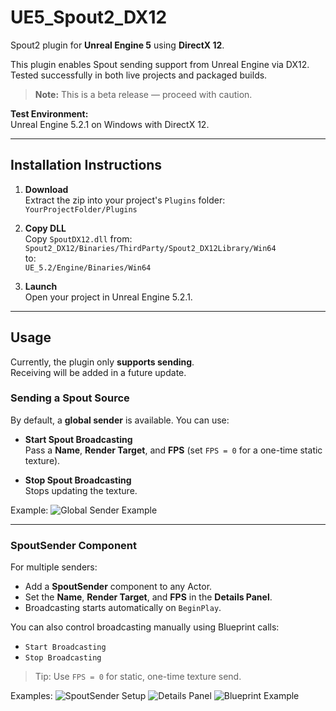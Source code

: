 # UE5_Spout2_DX12

Spout2 plugin for **Unreal Engine 5** using **DirectX 12**.

This plugin enables Spout sending support from Unreal Engine via DX12.  
Tested successfully in both live projects and packaged builds.  
> **Note:** This is a beta release — proceed with caution.

**Test Environment:**  
Unreal Engine 5.2.1 on Windows with DirectX 12.

---

## Installation Instructions

1. **Download**  
   Extract the zip into your project's `Plugins` folder:  
   `YourProjectFolder/Plugins`

2. **Copy DLL**  
   Copy `SpoutDX12.dll` from:  
   `Spout2_DX12/Binaries/ThirdParty/Spout2_DX12Library/Win64`  
   to:  
   `UE_5.2/Engine/Binaries/Win64`

3. **Launch**  
   Open your project in Unreal Engine 5.2.1.

---

## Usage

Currently, the plugin only **supports sending**.  
Receiving will be added in a future update.

### Sending a Spout Source

By default, a **global sender** is available. You can use:

- **Start Spout Broadcasting**  
  Pass a **Name**, **Render Target**, and **FPS** (set `FPS = 0` for a one-time static texture).

- **Stop Spout Broadcasting**  
  Stops updating the texture.

Example:
![Global Sender Example](https://github.com/user-attachments/assets/81508aae-386d-43a1-b79c-cd229edb7fc3)

---

### SpoutSender Component

For multiple senders:

- Add a **SpoutSender** component to any Actor.
- Set the **Name**, **Render Target**, and **FPS** in the **Details Panel**.
- Broadcasting starts automatically on `BeginPlay`.

You can also control broadcasting manually using Blueprint calls:
- `Start Broadcasting`
- `Stop Broadcasting`

> Tip: Use `FPS = 0` for static, one-time texture send.

Examples:
![SpoutSender Setup](https://github.com/user-attachments/assets/d18743bb-dab0-4911-a078-d93a9754379b)
![Details Panel](https://github.com/user-attachments/assets/e8f0c3ef-590b-46ab-8c72-0596b09f7906)
![Blueprint Example](https://github.com/user-attachments/assets/86f2fce1-ffb2-47d6-94f5-4f6561b53ad3)
